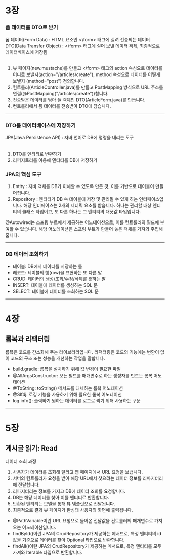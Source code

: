 <h1>3장</h1>
<h3>폼 데이터를 DTO로 받기</h3>
폼 데이터(Form Data) : HTML 요소인 <\form> 태그에 실려 전송되는 데이터<br/>
DTO(Data Transfer Object) : <\form> 태그에 실어 보낸 데이터 객체, 최종적으로 데이터베이스에 저장됨<br/><br/>
  
1. 뷰 페이지(new.mustache)를 만들고 <\form> 태그의 action 속성으로 데이터를 어디로 보낼지(action="/articles/create"), method 속성으로 데이터를 어떻게 보낼지 (method="post") 정의합니다.
2. 컨트롤러(ArticleController.java)를 만들고 PostMapping 방식으로 URL 주소를 연결(@PostMapping("/articles/create"))합니다.
3. 전송받은 데이터를 담아 둘 객체인 DTO(ArticleForm.java)를 만듭니다.
4. 컨트롤러에서 폼 데이터를 전송받아 DTO에 담습니다.
***
<h3>DTO를 데이터베이스에 저장하기</h3>
JPA(Java Persistence API) : 자바 언어로 DB에 명령을 내리는 도구<br/><br/>

1. DTO를 엔티티로 변환하기
2. 리퍼지토리를 이용해 엔티티를 DB에 저장하기

<h3>JPA의 핵심 도구</h3>

1. Entity : 자바 객체를 DB가 이해할 수 있도록 만든 것, 이를 기반으로 테이블이 만들어집니다.
2. Repository : 엔티티가 DB 속 테이블에 저장 및 관리될 수 있게 하는 인터페이스입니다. 해당 인터페이스는 2개의 제너릭 요소를 받습니다. 하나는 관리할 대상 엔티티의 클래스 타입이고, 또 다른 하나는 그 엔티티의 대푯값 타입입니다. 

@Autowired는 스프링 부트에서 제공하는 어노테이션으로, 이를 컨트롤러의 필드에 부여할 수 있습니다. 해당 어노테이션은 스프링 부트가 만들어 놓은 객체를 가져와 주입해 줍니다.
***
<h3>DB 데이터 조회하기</h3>

+ 테이블: DB에서 데이터를 저장하는 틀
+ 레코드: 테이블의 행(row)을 표현하는 또 다른 말
+ CRUD: 데이터의 생성/조회/수정/삭제를 뜻하는 말
+ INSERT: 테이블에 데이터를 생성하는 SQL 문
+ SELECT: 테이블에 데이터를 조회하는 SQL 문
***

<h1>4장</h1>
<h2>롬복과 리팩터링</h2>
롬복은 코드를 간소화해 주는 라이브러리입니다.
리팩터링은 코드의 기능에는 변함이 없이 코드의 구조 또는 성능을 개선하는 작업을 말합니다.

+ build.gradle: 롬복을 설치하기 위해 값 변경이 필요한 파일
+ @AllArgsConstructor: 모든 필드를 매개변수로 하는 생성자를 만드는 롬복 어노테이션
+ @ToString: toString() 메서드를 대체하는 롬복 어노테이션
+ @Slf4j: 로깅 기능을 사용하기 위해 필요한 롬복 어노테이션
+ log.info(): 출력하기 원하는 데이터를 로그로 찍기 위해 사용하는 구문
***

<h1>5장</h1>
<h2>게시글 읽기: Read</h2>
데이터 조회 과정

1. 사용자가 데이터를 조회해 달라고 웹 페이지에서 URL 요청을 보냅니다.
2. 서버의 컨트롤러가 요청을 받아 해당 URL에서 찾으려는 데이터 정보를 리파지터리에 전달합니다.
3. 리파지터리는 정보를 가지고 DB에 데이터 조회를 요청합니다.
4. DB는 해당 데이터를 찾아 이를 엔티티로 반환합니다.
5. 반환된 엔티티는 모델을 통해 뷰 템플릿으로 전달됩니다.
6. 최종적으로 결과 뷰 페이지가 완성돼 사용자의 화면에 출력됩니다.

+ @PathVariable이란 URL 요청으로 들어온 전달값을 컨트롤러의 매개변수로 가져오는 어노테이션입니다.
+ findById()이란 JPA의 CrudRepository가 제공하는 메서드로, 특정 엔티티의 id 값을 기준으로 데이터를 찾아 Optional 타입으로 반환합니다.
+ findAll()이란 JPA의 CrudRepository가 제공하는 메서드로, 특정 엔티티를 모두 가져와 Iterable 타입으로 반환합니다.
